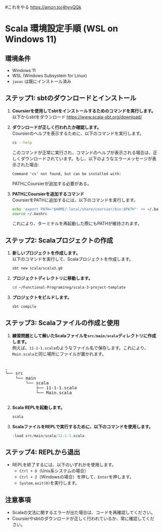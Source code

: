 #これをやる
https://amzn.to/4hyvQQk
# Scala 環境設定手順 (WSL on Windows 11)

## 環境条件
- Windows 11
- WSL (Windows Subsystem for Linux)
- `javac` は既にインストール済み

## ステップ1: sbtのダウンロードとインストール

1. **Coursierを使用してsbtをインストールするためのコマンドを実行します。**
   以下からsbtをダウンロード
   https://www.scala-sbt.org/download/

2. **ダウンロードが正しく行われたか確認します。**  
   Coursierのヘルプを表示するために、以下のコマンドを実行します。

   ```bash
   cs --help
   ```

   このコマンドが正常に実行され、コマンドのヘルプが表示される場合は、正しくダウンロードされています。もし、以下のようなエラーメッセージが表示された場合:

   ```
   Command 'cs' not found, but can be installed with:
   ```

   PATHにCoursierが追加する必要がある。

3. **PATHにCoursierを追加するコマンド**  
   CoursierをPATHに追加するには、以下のコマンドを実行します。

   ```bash
   echo 'export PATH="$HOME/.local/share/coursier/bin:$PATH"' >> ~/.bashrc
   source ~/.bashrc
   ```

   これにより、ターミナルを再起動した際にもPATHが維持されます。

## ステップ2: Scalaプロジェクトの作成

1. **新しいプロジェクトを作成します。**  
   以下のコマンドを実行して、Scalaプロジェクトを作成します。

   ```bash
   sbt new scala/scala3.g8
   ```

2. **プロジェクトディレクトリに移動します。**

   ```bash
   cd ~/Functional-Programinng/scala-3-project-template
   ```

3. **プロジェクトをビルドします。**

   ```bash
   sbt compile
   ```

## ステップ3: Scalaファイルの作成と使用

1. **練習問題として解いたScalaファイルを`src/main/scala`ディレクトリに作成します。**  
   例えば、`11-1-1.scala`のようなファイル名で保存します。これにより、`Main.scala`と同じ場所にファイルが置かれます。
 <pre>  
.
└── src
    └── main
        └── scala
            ├── 11-1-1.scala
            └── Main.scala
 </pre>
2. **Scala REPLを起動します。**

   ```bash
   scala
   ```

3. **ScalaファイルをREPLで実行するために、以下のコマンドを使用します。**

   ```scala
   :load src/main/scala/11-1-1.scala
   ```

## ステップ4: REPLから退出

- REPLを終了するには、以下のいずれかを使用します。
   - `Ctrl + D`（Unix系システムの場合）
   - `Ctrl + Z`（Windowsの場合）を押して、`Enter`を押します。
   - `System.exit(0)`を実行します。

## 注意事項
- Scalaの文法に関するエラーが出た場合は、コードを再確認してください。
- Coursierやsbtのダウンロードが正しく行われているか、常に確認してください。
